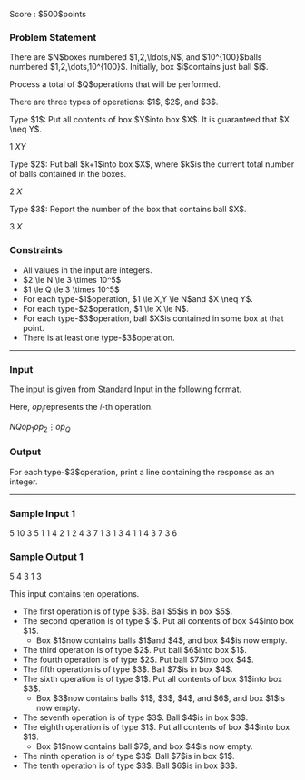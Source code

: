 
<div>

<span>

<span>

<p>
Score : $500$points
</p>

<div>

<section>

### **Problem Statement**

<p>
There are $N$boxes numbered $1,2,\ldots,N$, and $10^{100}$balls numbered $1,2,\dots,10^{100}$.
Initially, box $i$contains just ball $i$.
</p>

<p>
Process a total of $Q$operations that will be performed.
</p>

<p>
There are three types of operations: $1$, $2$, and $3$.
</p>

<p>
Type $1$: Put all contents of box $Y$into box $X$. It is guaranteed that $X \neq Y$.
</p>

<div>

1 $X$$Y$
</div>

<p>
Type $2$: Put ball $k+1$into box $X$, where $k$is the current total number of balls contained in the boxes.
</p>

<div>

2 $X$
</div>

<p>
Type $3$: Report the number of the box that contains ball $X$.
</p>

<div>

3 $X$
</div>

</section>

</div>

<div>

<section>

### **Constraints**

<ul>

<li>
All values in the input are integers.
</li>

<li>
$2 \le N \le 3 \times 10^5$
</li>

<li>
$1 \le Q \le 3 \times 10^5$
</li>

<li>
For each type-$1$operation, $1 \le X,Y \le N$and $X \neq Y$.
</li>

<li>
For each type-$2$operation, $1 \le X \le N$.
</li>

<li>
For each type-$3$operation, ball $X$is contained in some box at that point.
</li>

<li>
There is at least one type-$3$operation.
</li>

</ul>

</section>

</div>

---

<div>

<div>

<section>

### **Input**

<p>
The input is given from Standard Input in the following format.

Here, $op_i$represents the $i$-th operation.
</p>

<div>

$N$$Q$$op_1$$op_2$$\vdots$$op_Q$
</div>

</section>

</div>

<div>

<section>

### **Output**

<p>
For each type-$3$operation, print a line containing the response as an integer.
</p>

</section>

</div>

</div>

---

<div>

<section>

### **Sample Input 1**

<div>

5 10
3 5
1 1 4
2 1
2 4
3 7
1 3 1
3 4
1 1 4
3 7
3 6

</div>

</section>

</div>

<div>

<section>

### **Sample Output 1**

<div>

5
4
3
1
3

</div>

<p>
This input contains ten operations.
</p>

<ul>

<li>
The first operation is of type $3$. Ball $5$is in box $5$.
</li>

<li>
The second operation is of type $1$. Put all contents of box $4$into box $1$.
<ul>

<li>
Box $1$now contains balls $1$and $4$, and box $4$is now empty.
</li>

</ul>

</li>

<li>
The third operation is of type $2$. Put ball $6$into box $1$.
</li>

<li>
The fourth operation is of type $2$. Put ball $7$into box $4$.
</li>

<li>
The fifth operation is of type $3$. Ball $7$is in box $4$.
</li>

<li>
The sixth operation is of type $1$. Put all contents of box $1$into box $3$.
<ul>

<li>
Box $3$now contains balls $1$, $3$, $4$, and $6$, and box $1$is now empty.
</li>

</ul>

</li>

<li>
The seventh operation is of type $3$. Ball $4$is in box $3$.
</li>

<li>
The eighth operation is of type $1$. Put all contents of box $4$into box $1$.
<ul>

<li>
Box $1$now contains ball $7$, and box $4$is now empty.
</li>

</ul>

</li>

<li>
The ninth operation is of type $3$. Ball $7$is in box $1$.
</li>

<li>
The tenth operation is of type $3$. Ball $6$is in box $3$.
</li>

</ul>

</section>

</div>

</span>

</span>

</div>
